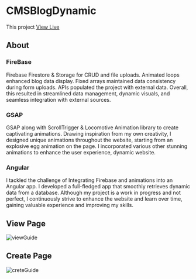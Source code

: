 # CMSBlogDynamic

This project <a href="https://blog-ng-dynamic.vercel.app/">View Live</a>

## About

### FireBase
Firebase Firestore & Storage for CRUD and file uploads. Animated loops enhanced blog data display. Fixed arrays maintained data consistency during form uploads. APIs populated the project with external data. Overall, this resulted in streamlined data management, dynamic visuals, and seamless integration with external sources. 
### GSAP
GSAP along with ScrollTrigger & Locomotive Animation library to create captivating animations. Drawing inspiration from my own creativity, I designed unique animations throughout the website, starting from an explosive egg animation on the page. I incorporated various other stunning animations to enhance the user experience, dynamic website.
### Angular
I tackled the challenge of Integrating Firebase and animations into an Angular app. I developed a full-fledged app that smoothly retrieves dynamic data from a database. Although my project is a work in progress and not perfect, I continuously strive to enhance the website and learn over time, gaining valuable experience and improving my skills. 


## View Page
![viewGuide](https://github.com/FrontEndProfile/Blog-NG-Dynamic/assets/102220108/d6af88c0-176f-4ab1-8c5d-7fe25c080256)

## Create Page
![creteGuide](https://github.com/FrontEndProfile/Blog-NG-Dynamic/assets/102220108/76165713-6b71-4c73-a8f4-09270704169d)
